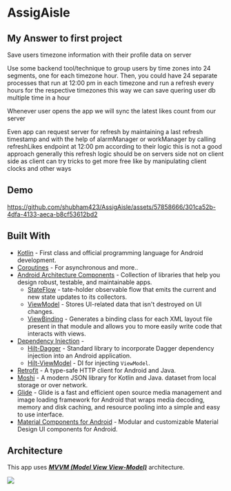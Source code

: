 # AssigAisle

## My Answer to first project

Save users timezone information with their profile data on server

Use some backend tool/technique to group users by time zones into 24 segments, one for each timezone hour. Then, you could have 24 separate processes that run at 12:00 pm in each timezone
and run a refresh every hours for the respective timezones this way we can save quering user db multiple time in a hour


Whenever user opens the app we will sync the latest likes count from our server

Even app can request server for refresh by maintaining a last refresh timestamp and with the help of alarmManager or workManager by  calling refreshLikes endpoint at 12:00 pm according to their logic this is not a good approach generally this refresh logic should be on servers side not on client side as client can try tricks to get more free like by manipulating client clocks and other ways

## Demo



https://github.com/shubham423/AssigAisle/assets/57858666/301ca52b-4dfa-4133-aeca-b8cf53612bd2




## Built With
- [Kotlin](https://kotlinlang.org/) - First class and official programming language for Android development.
- [Coroutines](https://kotlinlang.org/docs/reference/coroutines-overview.html) - For asynchronous and more..
- [Android Architecture Components](https://developer.android.com/topic/libraries/architecture) - Collection of libraries that help you design robust, testable, and maintainable apps.
  - [StateFlow](https://developer.android.com/topic/libraries/architecture/livedata) - tate-holder observable flow that emits the current and new state updates to its collectors.
  - [ViewModel](https://developer.android.com/topic/libraries/architecture/viewmodel) - Stores UI-related data that isn't destroyed on UI changes.
  - [ViewBinding](https://developer.android.com/topic/libraries/view-binding) - Generates a binding class for each XML layout file present in that module and allows you to more easily write code that interacts with views.
- [Dependency Injection](https://developer.android.com/training/dependency-injection) -
  - [Hilt-Dagger](https://dagger.dev/hilt/) - Standard library to incorporate Dagger dependency injection into an Android application.
  - [Hilt-ViewModel](https://developer.android.com/training/dependency-injection/hilt-jetpack) - DI for injecting `ViewModel`.
- [Retrofit](https://square.github.io/retrofit/) - A type-safe HTTP client for Android and Java.
- [Moshi](https://github.com/square/moshi) - A modern JSON library for Kotlin and Java.
dataset from local storage or over network.
- [Glide](https://github.com/bumptech/glide) - Glide is a fast and efficient open source media management and image loading framework for Android that wraps media decoding, memory and disk caching, and resource pooling into a simple and easy to use interface.
- [Material Components for Android](https://github.com/material-components/material-components-android) - Modular and customizable Material Design UI components for Android.

## Architecture
This app uses [***MVVM (Model View View-Model)***](https://developer.android.com/jetpack/docs/guide#recommended-app-arch) architecture.

![](https://developer.android.com/topic/libraries/architecture/images/final-architecture.png)

